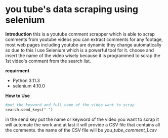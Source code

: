# you tube's data scraping using selenium
**Introduction**
this is a youtube comment scrapper which is able to scrap comments from youtube videos
you can extract comments for any footage, most web pages including youtube are dynamic they change automatically so due to this I use Selenium which is a powerful tool for it. choose and insert the name of the video wisely because it is programmed to scrap the 1st video's comment from the search list.

**requirment**
- Python 3.11.3
- selenium 4.10.0

**How to Use**
```python
#put the keyword and full name of the video want to scrap 
search.send_keys(" ")
```

in the  send key put the name or keyword of the video you want to scrap it will automate the work and at last it will provide a CSV file that contains all the comments. the name of the CSV file will be *you_tube_comment_1.csv*


